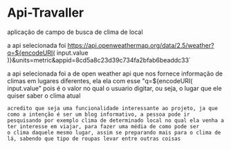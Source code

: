 # Api-Travaller
aplicação de campo de busca de clima de local

a api selecionada foi https://api.openweathermap.org/data/2.5/weather?q=${encodeURI(
    input.value
  )}&units=metric&appid=8cd5a8c23d39c734fa2bfab6beaddc33`
  
  a api selecionada foi a de open weather api que nos fornece informação de climas em lugares diferentes, ela ela com esse "q=${encodeURI(
    input.value" pois é o valor no qual o  usuario digitar, ou seja, o lugar que ele quiser saber o clima atual
    
    acredito que seja uma funcionalidade interessante ao projeto, ja que como a intenção é ser um blog informativo, a pessoa pode ir 
    pesquisando por exemplo clima de determinado local no qual ela venha a ter interesse em viajar, para fazer uma média de como pode ser 
    o clima daquele mesmo lugar, assim se preparando mais para o clima de lá, sabendo que tipo de roupas levar entre outras coisas
